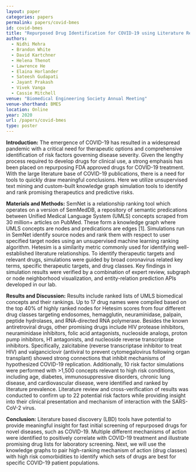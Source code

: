 ```yaml
---
layout: paper
categories: papers
permalink: papers/covid-bmes
id: covid-bmes
title: "Repurposed Drug Identification for COVID-19 using Literature Relationships and Knowledge Graphs"
authors:
  - Nidhi Mehra
  - Brandon White
  - David Kartchner
  - Helena Thenot
  - Lawrence He
  - Elaina Horlander
  - Sateesh Gudapati
  - Jayant Prakash
  - Vivek Vanga
  - Cassie Mitchell
venue: "Biomedical Engineering Society Annual Meeting"
venue-shorthand: BMES
location: Online
year: 2020
url: /papers/covid-bmes
type: poster
---
```


**Introduction:** The emergence of COVID-19 has resulted in a widespread pandemic with a critical need for
therapeutic options and comprehensive identification of risk factors governing disease severity. Given the lengthy
process required to develop drugs for clinical use, a strong emphasis has been placed on repurposing FDA
approved drugs for COVID-19 treatment. With the large literature base of COVID-19 publications, there is a need
for tools to quickly draw meaningful conclusions. Here we utilize unsupervised text mining and custom-built
knowledge graph simulation tools to identify and rank promising therapeutics and predictive risks.

**Materials and Methods:** SemNet is a relationship ranking tool which operates on a version of SemMedDB, a
repository of semantic predications between Unified Medical Language System (UMLS) concepts scraped from
30 million+ articles on PubMed. These form a knowledge graph where UMLS concepts are nodes and
predications are edges [1]. Simulations run in SemNet identify source nodes and rank them with respect to user
specified target nodes using an unsupervised machine learning ranking algorithm. Hetesim is a similarity metric
commonly used for identifying well-established literature relationships. To identify therapeutic targets and
relevant drugs, simulations were guided by broad coronavirus related key terms, specific therapeutic targets, and
drug classes. Key findings in simulation results were verified by a combination of expert review, subgraph or
node neighborhood visualization, and entity-relation prediction APIs developed in our lab.

**Results and Discussion:** Results include ranked lists of UMLS biomedical concepts and their rankings. Up to 17
drug names were compiled based on the top 40% of highly ranked nodes for Hetesim scores from four different
drug classes targeting endosomes, hemagglutin, neuraminidase, palpain, peptide hydrolases, and RNA-directed
RNA polymerase. Besides the known antiretroviral drugs, other promising drugs include HIV protease inhibitors,
neuraminidase inhibitors, folic acid antagonists, nucleoside analogs, proton pump inhibitors, H1 antagonists, and
nucleoside reverse transcriptase inhibitors. Specifically, zalcitabine (reverse transcriptase inhibitor to treat HIV)
and valganciclovir (antiviral to prevent cytomegalovirus following organ transplant) showed strong connections
that inhibit mechanisms of hypothesized COVID-19 replication. Additionally, 10 risk factor simulations were
performed with >1,500 concepts relevant to high risk conditions, including age, diabetes, immunosuppressive
disorders, chronic lung disease, and cardiovascular disease, were identified and ranked by literature prevalence.
Literature review and cross-verification of results was conducted to confirm up to 22 potential risk factors while
providing insight into their clinical presentation and mechanism of interaction with the SARS-CoV-2 virus.

**Conclusion:** Literature based discovery (LBD) tools have potential to provide meaningful insight for fast initial
screening of repurposed drugs for novel diseases, such as COVID-19. Multiple different mechanisms of action
were identified to positively correlate with COVID-19 treatment and illustrate promising drug lists for laboratory
screening. Next, we will use the knowledge graphs to pair high-ranking mechanism of action (drug classes) with
high risk comorbidities to identify which sets of drugs are best for specific COVID-19 patient populations.